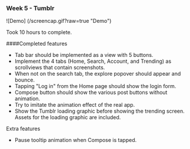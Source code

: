 ### Week 5 - Tumblr

![Demo] (/screencap.gif?raw=true "Demo")

Took 10 hours to complete.

####Completed features
- Tab bar should be implemented as a view with 5 buttons.
- Implement the 4 tabs (Home, Search, Account, and Trending) as scrollviews that contain screenshots.
- When not on the search tab, the explore popover should appear and bounce.
- Tapping "Log in" from the Home page should show the login form.
- Compose button should show the various post buttons without animation.
- Try to imitate the animation effect of the real app.
- Show the Tumblr loading graphic before showing the trending screen. Assets for the loading graphic are included.

Extra features
- Pause tooltip animation when Compose is tapped.